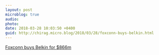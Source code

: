 ```yaml
---
layout: post
microblog: true
audio: 
photo: 
date: 2018-03-28 10:03:50 +0400
guid: http://chirag.micro.blog/2018/03/28/foxconn-buys-belkin.html
---
```

[Foxconn buys Belkin for $866m](https://techcrunch.com/2018/03/26/foxconn-buys-peripheral-maker-belkin-for-866m/)
